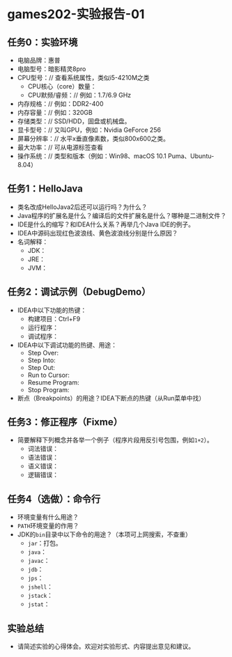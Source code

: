 # games202-实验报告-01

## 任务0：实验环境
-   电脑品牌：惠普
-   电脑型号：暗影精灵8pro
-   CPU型号：// 查看系统属性，类似i5-4210M之类
    -   CPU核心（core）数量：
    -   CPU默频/睿频：// 例如：1.7/6.9 GHz
-   内存规格：// 例如：DDR2-400
-   内存容量：// 例如：320GB
-   存储类型：// SSD/HDD，固盘或机械盘。
-   显卡型号：// 又叫GPU，例如：Nvidia GeForce 256
-   屏幕分辨率：// 水平x垂直像素数，类似800x600之类。
-   最大功率：// 可从电源标签查看
-   操作系统：// 类型和版本（例如：Win98、macOS 10.1 Puma、Ubuntu-8.04）

## 任务1：HelloJava

-   类名改成HelloJava2后还可以运行吗？为什么？
-   Java程序的扩展名是什么？编译后的文件扩展名是什么？哪种是二进制文件？
-   IDE是什么的缩写？和IDEA什么关系？再举几个Java IDE的例子。
-   IDEA中源码出现红色波浪线、黄色波浪线分别是什么原因？
-   名词解释：
    -   JDK：
    -   JRE：
    -   JVM：

## 任务2：调试示例（DebugDemo）

-   IDEA中以下功能的热键：
    -   构建项目：Ctrl+F9
    -   运行程序：
    -   调试程序：
-   IDEA中以下调试功能的热键、用途：
    -   Step Over:
    -   Step Into:
    -   Step Out:
    -   Run to Cursor:
    -   Resume Program:
    -   Stop Program:
-   断点（Breakpoints）的用途？IDEA下断点的热键（从Run菜单中找）

## 任务3：修正程序（Fixme）

-   简要解释下列概念并各举一个例子（程序片段用反引号包围，例如`1+2`）。
    -   词法错误：
    -   语法错误：
    -   语义错误：
    -   逻辑错误：

## 任务4（选做）：命令行

-   环境变量有什么用途？
-   `PATH`环境变量的作用？
-   JDK的`bin`目录中以下命令的用途？（本项可上网搜索，不查重）
    -   `jar`：打包。
    -   `java`：
    -   `javac`：
    -   `jdb`：
    -   `jps`：
    -   `jshell`：
    -   `jstack`：
    -   `jstat`：

## 实验总结

-   请简述实验的心得体会。欢迎对实验形式、内容提出意见和建议。
<!--stackedit_data:
eyJoaXN0b3J5IjpbMTA3NzczMjE4NF19
-->